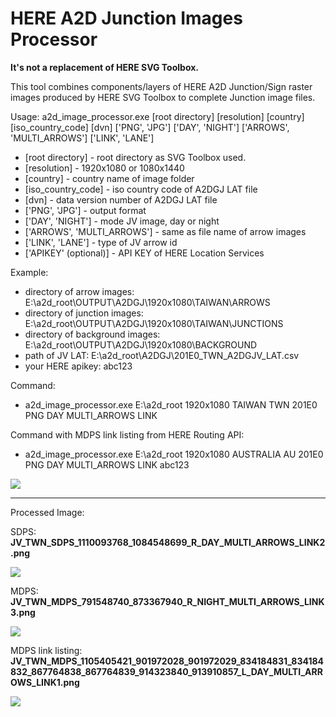 # HERE A2D Junction Images Processor

**It's not a replacement of HERE SVG Toolbox.**

This tool combines components/layers of HERE A2D Junction/Sign raster images produced by HERE SVG Toolbox to complete Junction image files.

Usage: a2d_image_processor.exe [root directory] [resolution] [country] [iso_country_code] [dvn] ['PNG', 'JPG'] ['DAY', 'NIGHT'] ['ARROWS', 'MULTI_ARROWS'] ['LINK', 'LANE']
* [root directory] - root directory as SVG Toolbox used.
* [resolution] - 1920x1080 or 1080x1440
* [country] - country name of image folder
* [iso_country_code] - iso country code of A2DGJ LAT file
* [dvn] - data version number of A2DGJ LAT file
* ['PNG', 'JPG'] - output format
* ['DAY', 'NIGHT'] - mode JV image, day or night
* ['ARROWS', 'MULTI_ARROWS'] - same as file name of arrow images
* ['LINK', 'LANE'] - type of JV arrow id
* ['APIKEY' (optional)] - API KEY of HERE Location Services

Example:
* directory of arrow images: E:\a2d_root\OUTPUT\A2DGJ\1920x1080\TAIWAN\ARROWS
* directory of junction images: E:\a2d_root\OUTPUT\A2DGJ\1920x1080\TAIWAN\JUNCTIONS
* directory of background images: E:\a2d_root\OUTPUT\A2DGJ\1920x1080\BACKGROUND
* path of JV LAT: E:\a2d_root\A2DGJ\201E0_TWN_A2DGJV_LAT.csv
* your HERE apikey: abc123

Command:
* a2d_image_processor.exe E:\a2d_root 1920x1080 TAIWAN TWN 201E0 PNG DAY MULTI_ARROWS LINK

Command with MDPS link listing from HERE Routing API:
* a2d_image_processor.exe E:\a2d_root 1920x1080 AUSTRALIA AU 201E0 PNG DAY MULTI_ARROWS LINK abc123

![](https://i.imgur.com/BAyjsZO.jpg)


---

Processed Image: 

SDPS: **JV_TWN_SDPS_1110093768_1084548699_R_DAY_MULTI_ARROWS_LINK2.png**

![](https://i.imgur.com/s1IykI1.jpg)

MDPS: **JV_TWN_MDPS_791548740_873367940_R_NIGHT_MULTI_ARROWS_LINK3.png**

![](https://i.imgur.com/TQuPm1C.jpg)

MDPS link listing: **JV_TWN_MDPS_1105405421_901972028_901972029_834184831_834184832_867764838_867764839_914323840_913910857_L_DAY_MULTI_ARROWS_LINK1.png**

![](https://i.imgur.com/3mt5qib.jpg)
